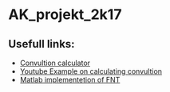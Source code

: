 # AK_projekt_2k17
## Usefull links:
- [Convultion calculator](http://www.rapidtables.com/calc/math/convolution-calculator.htm)
- [Youtube Example on calculating convultion](https://www.youtube.com/watch?v=_RsMMkuQVUE)
- [Matlab implementetion of FNT](http://access.ee.ntu.edu.tw/course/VLSI_SP_89second/student/Final_Project/R89921145_report.pdf)
